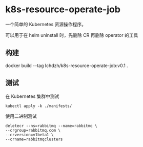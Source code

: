 # k8s-resource-operate-job
一个简单的 Kubernetes 资源操作程序。

可以用于在 helm uninstall 时，先删除 CR 再删除 operator 的工具

## 构建
docker build --tag lchdzh/k8s-resource-operate-job:v0.1 .

## 测试
在 Kubernetes 集群中测试

`kubectl apply -k ./manifests/`

使用二进制测试
```
deletecr --ns=rabbitmq --name=rabbitmq \
--crgroup=rabbitmq.com \
--crversion=v1beta1 \
--crname=rabbitmqclusters
```
